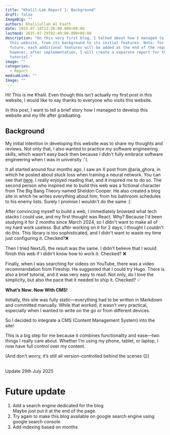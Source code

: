 ```yaml
---
title: "Khalil-Lab Report 1: Background"
draft: false
ImageBig: ""
authors: Khalilullah Al Faath
date: 2025-07-18T13:26:00.000+08:00
lastmod: 2025-07-29T02:49:00.000+08:00
description: "On this very first blog, I talked about how I managed to build
  this website, from its background to its initial features. Note: for the
  future, each additional features will be added at the end of the report,
  however, after implementation, I will create a separate report for that as a
  tutorial."
image: ""
categories:
  - Report
mediumLink: ""
Image: ""
---
```

Hi! This is me Khalil. Even though this isn't actually my first post in this website, I would like to say thanks to everyone who visits this website.

In this post, I want to tell a brief story how I managed to develop this website and my life after graduating.

## Background

My initial intention in developing this website was to share my thoughts and reviews. Not only that, I also wanted to practice my software engineering skills, which wasn't easy back then because I didn't fully embrace software engineering when I was in university :'(.

It all started around four months ago, I saw an X post from @aria_ghora, in which he posted about stuck loss when training a neural network. You can see that [here](https://ghora.net/notes/20240822-stuck-loss/). I really enjoyed reading that, and it inspired me to do so. The second person who inspired me to build this web was a fictional character from The Big Bang Theory named Sheldon Cooper. He also created a blog site in which he writes everything about him, from his bathroom schedules to his enemy lists. Surely I promise I wouldn't do the same :)

After convincing myself to build a web, I immediately browsed what tech stacks I could use, and my first thought was React. Why? Because I'd been studying it for 2 months since March 2024, so I didn't want to make all of my hard work useless. But after working on it for 2 days, I thought I couldn't do this. This library is too sophisticated, and I didn't want to waste my time just configuring it. Checked?❌

Then I tried NextJS, the result was the same. I didn't believe that I would finish this web if I didn't know how to work it. Checked? ❌

Finally, when I was searching for videos on YouTube, there was a video recommendation from Fireship. He suggested that I could try Hugo. There is also a brief tutorial, and it was very easy to read. Not only, do I love the simplicity, but also the pace that it needed to ship it. Checked? ✅

**What’s New: Now With CMS!**

Initially, this site was fully static—everything had to be written in Markdown and committed manually. While that worked, it wasn’t very practical, especially when I wanted to write on the go or from different devices.

So I decided to integrate a CMS (Content Management System) into the site!

This is a big step for me because it combines functionality and ease—two things I really care about. Whether I’m using my phone, tablet, or laptop, I now have full control over my content.

(And don’t worry, it’s still all version-controlled behind the scenes 😉)

\
Update 29th July 2025

# Future update

1. Add a search engine dedicated for the blog\
   Maybe just put it at the end of the page. 
2. Try again to make this blog available on google search engine using google search console
3. Add indexing based on months
